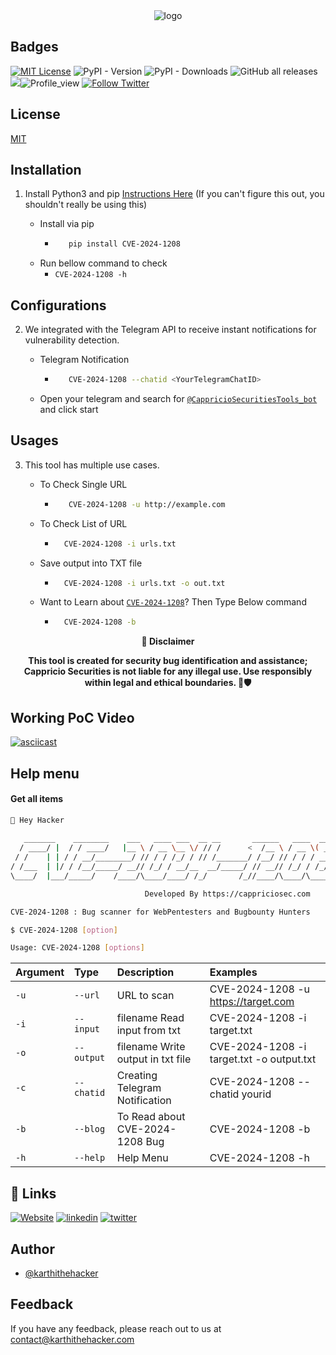 
<div align="center">
  <img src="https://blogs.cappriciosec.com/uploaders/CVE-2024-1208-tool.png" alt="logo">
</div>


## Badges



[![MIT License](https://img.shields.io/badge/License-MIT-green.svg)](https://choosealicense.com/licenses/mit/)
![PyPI - Version](https://img.shields.io/pypi/v/CVE-2024-1208)
![PyPI - Downloads](https://img.shields.io/pypi/dm/CVE-2024-1208)
![GitHub all releases](https://img.shields.io/github/downloads/Cappricio-Securities/CVE-2024-1208/total)
<a href="https://github.com/Cappricio-Securities/CVE-2024-1208/releases/"><img src="https://img.shields.io/github/release/Cappricio-Securities/CVE-2024-1208"></a>![Profile_view](https://komarev.com/ghpvc/?username=Cappricio-Securities&label=Profile%20views&color=0e75b6&style=flat)
[![Follow Twitter](https://img.shields.io/twitter/follow/cappricio_sec?style=social)](https://twitter.com/cappricio_sec)
<p align="center">

<p align="center">







## License

[MIT](https://choosealicense.com/licenses/mit/)



## Installation 

1. Install Python3 and pip [Instructions Here](https://www.python.org/downloads/) (If you can't figure this out, you shouldn't really be using this)

   - Install via pip
     - ```bash
          pip install CVE-2024-1208 
        ```
   - Run bellow command to check
     - `CVE-2024-1208 -h`

## Configurations 
2. We integrated with the Telegram API to receive instant notifications for vulnerability detection.
   
   - Telegram Notification
     - ```bash
          CVE-2024-1208 --chatid <YourTelegramChatID>
        ```
   - Open your telegram and search for [`@CappricioSecuritiesTools_bot`](https://web.telegram.org/k/#@CappricioSecuritiesTools_bot) and click start

## Usages 
3. This tool has multiple use cases.
   
   - To Check Single URL
     - ```bash
          CVE-2024-1208 -u http://example.com 
        ```
   - To Check List of URL 
      - ```bash
          CVE-2024-1208 -i urls.txt 
        ```
   - Save output into TXT file
      - ```bash
          CVE-2024-1208 -i urls.txt -o out.txt
        ```
   - Want to Learn about [`CVE-2024-1208`](https://blogs.cappriciosec.com/blog/174/CVE-2024-1208)? Then Type Below command
      - ```bash
          CVE-2024-1208 -b
        ```
     
<p align="center">
  <b>🚨 Disclaimer</b>
  
</p>
<p align="center">
<b>This tool is created for security bug identification and assistance; Cappricio Securities is not liable for any illegal use. 
  Use responsibly within legal and ethical boundaries. 🔐🛡️</b></p>


## Working PoC Video

[![asciicast](https://blogs.cappriciosec.com/uploaders/Screenshot%202024-06-03%20at%201.44.19%20PM.png)]( https://asciinema.org/a/otu9iGZPMXnsKWO28T9ge0rlM)




## Help menu

#### Get all items

```bash
👋 Hey Hacker
                                                                            v1.0
   _______    ________    ___   ____ ___  __ __       ______   ____  ____
  / ____/ |  / / ____/   |__ \ / __ \__ \/ // /      <  /__ \ / __ \( __ )
 / /    | | / / __/________/ // / / /_/ / // /_______/ /__/ // / / / __  |
/ /___  | |/ / /__/_____/ __// /_/ / __/__  __/_____/ // __// /_/ / /_/ /
\____/  |___/_____/    /____/\____/____/ /_/       /_//____/\____/\____/

                              Developed By https://cappriciosec.com

CVE-2024-1208 : Bug scanner for WebPentesters and Bugbounty Hunters 

$ CVE-2024-1208 [option]

Usage: CVE-2024-1208 [options]
```


| Argument | Type     | Description                | Examples |
| :-------- | :------- | :------------------------- | :------------------------- |
| `-u` | `--url` | URL to scan | CVE-2024-1208 -u https://target.com |
| `-i` | `--input` | filename Read input from txt  | CVE-2024-1208 -i target.txt | 
| `-o` | `--output` | filename Write output in txt file | CVE-2024-1208 -i target.txt -o output.txt |
| `-c` | `--chatid` | Creating Telegram Notification | CVE-2024-1208 --chatid yourid |
| `-b` | `--blog` | To Read about CVE-2024-1208 Bug | CVE-2024-1208 -b |
| `-h` | `--help` | Help Menu | CVE-2024-1208 -h |



## 🔗 Links
[![Website](https://img.shields.io/badge/my_portfolio-000?style=for-the-badge&logo=ko-fi&logoColor=white)](https://cappriciosec.com/)
[![linkedin](https://img.shields.io/badge/linkedin-0A66C2?style=for-the-badge&logo=linkedin&logoColor=white)](https://www.linkedin.com/in/karthikeyan--v/)
[![twitter](https://img.shields.io/badge/twitter-1DA1F2?style=for-the-badge&logo=twitter&logoColor=white)](https://twitter.com/karthithehacker)



## Author

- [@karthithehacker](https://github.com/karthi-the-hacker/)



## Feedback

If you have any feedback, please reach out to us at contact@karthithehacker.com
